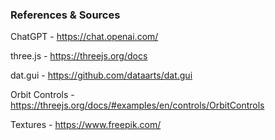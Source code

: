 ### References & Sources

ChatGPT - https://chat.openai.com/

three.js - https://threejs.org/docs

dat.gui - https://github.com/dataarts/dat.gui

Orbit Controls - https://threejs.org/docs/#examples/en/controls/OrbitControls

Textures - https://www.freepik.com/
